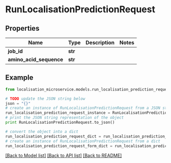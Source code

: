 # RunLocalisationPredictionRequest


## Properties

Name | Type | Description | Notes
------------ | ------------- | ------------- | -------------
**job_id** | **str** |  | 
**amino_acid_sequence** | **str** |  | 

## Example

```python
from localisation_microservice.models.run_localisation_prediction_request import RunLocalisationPredictionRequest

# TODO update the JSON string below
json = "{}"
# create an instance of RunLocalisationPredictionRequest from a JSON string
run_localisation_prediction_request_instance = RunLocalisationPredictionRequest.from_json(json)
# print the JSON string representation of the object
print RunLocalisationPredictionRequest.to_json()

# convert the object into a dict
run_localisation_prediction_request_dict = run_localisation_prediction_request_instance.to_dict()
# create an instance of RunLocalisationPredictionRequest from a dict
run_localisation_prediction_request_form_dict = run_localisation_prediction_request.from_dict(run_localisation_prediction_request_dict)
```
[[Back to Model list]](../README.md#documentation-for-models) [[Back to API list]](../README.md#documentation-for-api-endpoints) [[Back to README]](../README.md)


